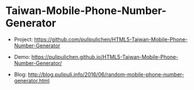 # Taiwan-Mobile-Phone-Number-Generator

- Project: https://github.com/pulipulichen/HTML5-Taiwan-Mobile-Phone-Number-Generator
- Demo: https://pulipulichen.github.io/HTML5-Taiwan-Mobile-Phone-Number-Generator/

- Blog: http://blog.pulipuli.info/2016/06/random-mobile-phone-number-generator.html